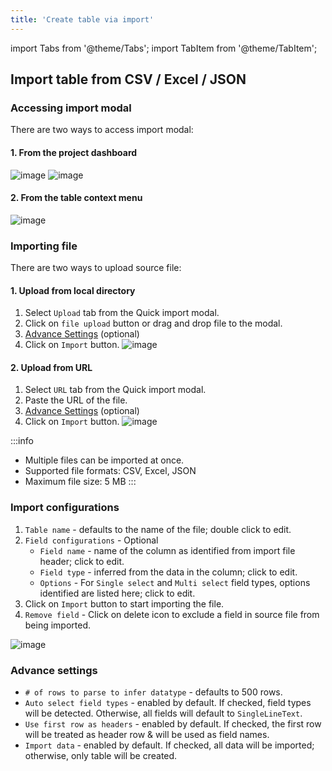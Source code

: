```yaml
---
title: 'Create table via import'
---
```

import Tabs from '@theme/Tabs';
import TabItem from '@theme/TabItem';

## Import table from CSV / Excel / JSON

### Accessing import modal
There are two ways to access import modal:

#### 1. From the project dashboard
![image](/img/v2/import-csv-1.png)
![image](/img/v2/import-csv-2.png)

#### 2. From the table context menu
![image](/img/v2/import-csv-3.png)

### Importing file
There are two ways to upload source file:

#### 1. Upload from local directory
1. Select `Upload` tab from the Quick import modal.
2. Click on `file upload` button or drag and drop file to the modal.
3. [Advance Settings](#advance-settings) (optional)
4. Click on `Import` button.
   ![image](/img/v2/import-csv-4.png)

#### 2. Upload from URL
1. Select `URL` tab from the Quick import modal.
2. Paste the URL of the file.
3. [Advance Settings](#advance-settings) (optional)
4. Click on `Import` button.
   ![image](/img/v2/import-csv-5.png)

:::info
- Multiple files can be imported at once.
- Supported file formats: CSV, Excel, JSON
- Maximum file size: 5 MB
:::


### Import configurations
1. `Table name` - defaults to the name of the file; double click to edit.
2. `Field configurations` - Optional
    - `Field name` - name of the column as identified from import file header; click to edit.
    - `Field type` - inferred from the data in the column; click to edit.
    - `Options` - For `Single select` and `Multi select` field types, options identified are listed here; click to edit.
3. Click on `Import` button to start importing the file.
4. `Remove field` - Click on delete icon to exclude a field in source file from being imported.

![image](/img/v2/import-csv-6.png)


### Advance settings
- `# of rows to parse to infer datatype` - defaults to 500 rows.
- `Auto select field types` - enabled by default. If checked, field types will be detected. Otherwise, all fields will default to `SingleLineText`.
- `Use first row as headers` - enabled by default. If checked, the first row will be treated as header row & will be used as field names.
- `Import data` - enabled by default. If checked, all data will be imported; otherwise, only table will be created.